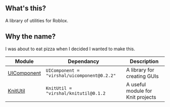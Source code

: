 ## What's this?
A library of utilities for Roblox.

## Why the name?
I was about to eat pizza when I decided I wanted to make this.

| Module | Dependancy | Description |
| -- | -- | -- |
| [UIComponent](https://virshal.github.io/CrustUtil/api/UIComponent) | `UIComponent = "virshal/uicomponent@0.2.2"` | A library for creating GUIs
| [KnitUtil](https://virshal.github.io/CrustUtil/api/KnitUtil) | `KnitUtil = "virshal/knitutil@0.1.2` | A useful module for Knit projects
